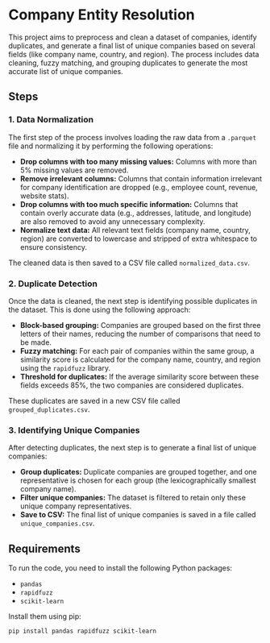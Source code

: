 # Company Entity Resolution

This project aims to preprocess and clean a dataset of companies, identify duplicates, and generate a final list of unique companies based on several fields (like company name, country, and region). The process includes data cleaning, fuzzy matching, and grouping duplicates to generate the most accurate list of unique companies.

## Steps

### 1. Data Normalization
The first step of the process involves loading the raw data from a `.parquet` file and normalizing it by performing the following operations:

- **Drop columns with too many missing values:** Columns with more than 5% missing values are removed.
- **Remove irrelevant columns:** Columns that contain information irrelevant for company identification are dropped (e.g., employee count, revenue, website stats).
- **Drop columns with too much specific information:** Columns that contain overly accurate data (e.g., addresses, latitude, and longitude) are also removed to avoid any unnecessary complexity.
- **Normalize text data:** All relevant text fields (company name, country, region) are converted to lowercase and stripped of extra whitespace to ensure consistency.

The cleaned data is then saved to a CSV file called `normalized_data.csv`.

### 2. Duplicate Detection
Once the data is cleaned, the next step is identifying possible duplicates in the dataset. This is done using the following approach:

- **Block-based grouping:** Companies are grouped based on the first three letters of their names, reducing the number of comparisons that need to be made.
- **Fuzzy matching:** For each pair of companies within the same group, a similarity score is calculated for the company name, country, and region using the `rapidfuzz` library.
- **Threshold for duplicates:** If the average similarity score between these fields exceeds 85%, the two companies are considered duplicates.

These duplicates are saved in a new CSV file called `grouped_duplicates.csv`.

### 3. Identifying Unique Companies
After detecting duplicates, the next step is to generate a final list of unique companies:

- **Group duplicates:** Duplicate companies are grouped together, and one representative is chosen for each group (the lexicographically smallest company name).
- **Filter unique companies:** The dataset is filtered to retain only these unique company representatives.
- **Save to CSV:** The final list of unique companies is saved in a file called `unique_companies.csv`.

## Requirements

To run the code, you need to install the following Python packages:

- `pandas`
- `rapidfuzz`
- `scikit-learn`

Install them using pip:

```bash
pip install pandas rapidfuzz scikit-learn

